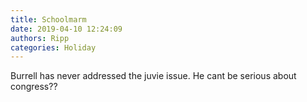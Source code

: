 ```yaml
---
title: Schoolmarm
date: 2019-04-10 12:24:09
authors: Ripp
categories: Holiday
---
```


 Burrell has never addressed the juvie issue.
He cant be serious about congress??
